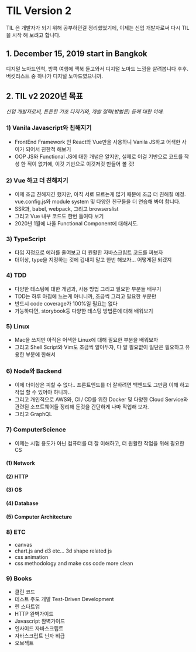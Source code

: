 # TIL Version 2

TIL 은 개발자가 되기 위해 공부하던걸 정리했었기에, 이제는 신입 개발자로써 다시 TIL을 시작 해 보려고 합니다.

## 1. December 15, 2019 start in Bangkok

디지털 노마드인척, 방콕 여행에 맥북 들고와서 디지털 노마드 느낌을 살려봅니다 후후. 버킷리스트 중 하나가 디지털 노마드였으니까.

## 2. TIL v2 2020년 목표

*신입 개발자로써, 튼튼한 기초 다지기와, 개발 철학(방법론) 등에 대한 이해.*

### 1) Vanila Javascript와 친해지기

* FrontEnd Framework 인 React와 Vue만을 사용하니 Vanila JS하고 어색한 사이가 되어서 친한척 해보기
* OOP JS와 Functional JS에 대한 개념은 알지만, 실제로 이걸 기반으로 코드를 작성 한 적이 없기에, 이것 기반으로 이것저것 만들어 볼 것!

### 2) Vue 하고 더 친해지기
* 이제 조금 친해지긴 했지만, 아직 서로 모르는게 많기 때문에 조금 더 친해질 예정. vue.config.js와 module system 및 다양한 친구들을 더 연습해 봐야 함니다.
* SSR과, babel, webpack, 그리고 browserslist
* 그리고 Vue 내부 코드도 한번 들여다 보기
* 2020년 1월에 나올 Functional Component에 대해서도.

### 3) TypeScript
* 타입 지정으로 에러를 줄여보고 더 원활한 자바스크립트 코드를 짜보자
* 더이상, type을 지정하는 것에 겁내지 말고 한번 해보자... 어떻게된 되겠지

### 4) TDD
* 다양한 테스팅에 대한 개념과, 사용 방법 그리고 필요한 부분들 배우기
* TDD는 하루 아침에 느는게 아니니까, 조금씩 그리고 필요한 부분만
* 반드시 code coverage가 100%일 필요는 없다
* 가능하다면, storybook등 다양한 테스팅 방법론에 대해 배워보기

### 5) Linux
* Mac을 쓰지만 아직은 어색한 Linux에 대해 필요한 부분을 배워보자
* 그리고 Shell Script와 Vim도 조금씩 알아두자, 다 알 필요없이 일단은 필요하고 유용한 부분에 한해서

### 6) Node와 Backend
* 이제 더이상은 피할 수 없다.. 프론트엔드를 더 잘하려면 백엔드도 그만큼 이해 하고 작업 할 수 있어야 하니까..
* 그리고 개인적으로 AWS와, CI / CD를 위한 Docker 및 다양한 Cloud Service와 관련된 소프트웨어들 정리해 둔것을 간단하게 나마 작업해 보자.
* 그리고 GraphQL

### 7) ComputerScience
* 이제는 시험 용도가 아닌 컴퓨터를 더 잘 이해하고, 더 원활한 작업을 위해 필요한 CS
  
#### (1) Network
#### (2) HTTP
#### (3) OS
#### (4) Database
#### (5) Computer Architecture

### 8) ETC
* canvas
* chart.js and d3 etc... 3d shape related js
* css animation
* css methodology and make css code more clean

### 9) Books
* 클린 코드
* 테스트 주도 개발 Test-Driven Development
* 린 스타트업
* HTTP 완벽가이드
* Javascript 완벽가이드
* 인사이드 자바스크립트
* 자바스크립트 닌자 비급
* 오브젝트
